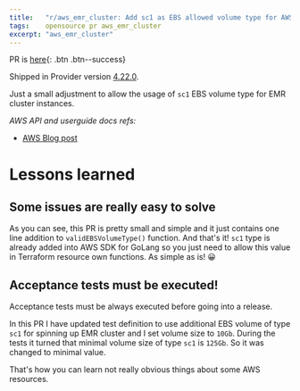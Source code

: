 ```yaml
---
title:   "r/aws_emr_cluster: Add sc1 as EBS allowed volume type for AWS EMR cluster resource"
tags:    opensource pr aws_emr_cluster 
excerpt: "aws_emr_cluster"
---
```


PR is [here][pr]{: .btn .btn--success}

Shipped in Provider version [4.22.0](https://github.com/hashicorp/terraform-provider-aws/releases/tag/v4.22.0).

Just a small adjustment to allow the usage of `sc1` EBS volume type for EMR cluster instances.

*AWS API and userguide docs refs:*
- [AWS Blog post](https://aws.amazon.com/about-aws/whats-new/2016/04/ebs-introduces-two-new-low-cost-high-throughput-hdd-volume-types/)

# Lessons learned

## Some issues are really easy to solve

As you can see, this PR is pretty small and simple and it just contains one line addition to `validEBSVolumeType()` function. And that's it! `sc1` type is already added into AWS SDK for GoLang so you just need to allow this value in Terraform resource own functions. As simple as is! 😀

## Acceptance tests must be executed!

Acceptance tests must be always executed before going into a release.

In this PR I have updated test definition to use additional EBS volume of type `sc1` for spinning up EMR cluster and I set volume size to `10Gb`. During the tests it turned that minimal volume size of type `sc1` is `125Gb`. So it was changed to minimal value.

That's how you can learn not really obvious things about some AWS resources.

[pr]:https://github.com/hashicorp/terraform-provider-aws/pull/25255
